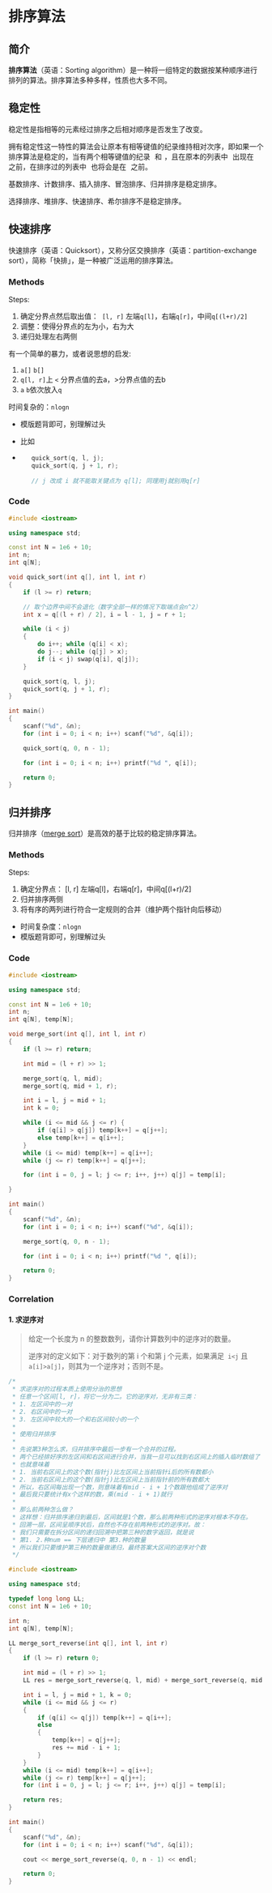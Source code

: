 # 排序算法

## 简介

**排序算法**（英语：Sorting algorithm）是一种将一组特定的数据按某种顺序进行排列的算法。排序算法多种多样，性质也大多不同。

## 稳定性

稳定性是指相等的元素经过排序之后相对顺序是否发生了改变。

拥有稳定性这一特性的算法会让原本有相等键值的纪录维持相对次序，即如果一个排序算法是稳定的，当有两个相等键值的纪录 ![R](data:image/gif;base64,R0lGODlhAQABAIAAAAAAAP///yH5BAEAAAAALAAAAAABAAEAAAIBRAA7) 和 ![S](data:image/gif;base64,R0lGODlhAQABAIAAAAAAAP///yH5BAEAAAAALAAAAAABAAEAAAIBRAA7)，且在原本的列表中 ![R](data:image/gif;base64,R0lGODlhAQABAIAAAAAAAP///yH5BAEAAAAALAAAAAABAAEAAAIBRAA7) 出现在 ![S](data:image/gif;base64,R0lGODlhAQABAIAAAAAAAP///yH5BAEAAAAALAAAAAABAAEAAAIBRAA7) 之前，在排序过的列表中 ![R](data:image/gif;base64,R0lGODlhAQABAIAAAAAAAP///yH5BAEAAAAALAAAAAABAAEAAAIBRAA7) 也将会是在 ![S](data:image/gif;base64,R0lGODlhAQABAIAAAAAAAP///yH5BAEAAAAALAAAAAABAAEAAAIBRAA7) 之前。

基数排序、计数排序、插入排序、冒泡排序、归并排序是稳定排序。

选择排序、堆排序、快速排序、希尔排序不是稳定排序。

## 快速排序

快速排序（英语：Quicksort），又称分区交换排序（英语：partition-exchange sort），简称「快排」，是一种被广泛运用的排序算法。

### Methods

Steps:

1. 确定分界点然后取出值：` [l, r]`  左端`q[l]`，右端`q[r]`，中间`q[(l+r)/2]`
2. 调整：使得分界点的左为小，右为大
3. 递归处理左右两侧

有一个简单的暴力，或者说思想的启发:

1. `a[]`  `b[]`
2. ``q[l, r]``上 `<` 分界点值的去a，>分界点值的去b
3. `a` `b`依次放入`q`

时间复杂的：`nlogn`

 * 模版题背即可，别理解过头

 * 比如      

 * ```c++
      quick_sort(q, l, j);
      quick_sort(q, j + 1, r);
      
      // j 改成 i 就不能取关键点为 q[l]; 同理用j就别用q[r]
      ```

### Code

```c++
#include <iostream>

using namespace std;

const int N = 1e6 + 10;
int n;
int q[N];

void quick_sort(int q[], int l, int r)
{
    if (l >= r) return;

    // 取个边界中间不会退化（数字全部一样的情况下取端点会n^2）
    int x = q[(l + r) / 2], i = l - 1, j = r + 1;

    while (i < j)
    {
        do i++; while (q[i] < x);
        do j--; while (q[j] > x);
        if (i < j) swap(q[i], q[j]);
    }

    quick_sort(q, l, j);
    quick_sort(q, j + 1, r);
}

int main()
{
    scanf("%d", &n);
    for (int i = 0; i < n; i++) scanf("%d", &q[i]);

    quick_sort(q, 0, n - 1);

    for (int i = 0; i < n; i++) printf("%d ", q[i]);

    return 0;
}
```



## 归并排序

归并排序（[merge sort](https://en.wikipedia.org/wiki/Merge_sort)）是高效的基于比较的稳定排序算法。

### Methods

Steps:

1. 确定分界点： [l, r]  左端q[l]，右端q[r]，中间q[(l+r)/2]
2. 归并排序两侧
3. 将有序的两列进行符合一定规则的合并（维护两个指针向后移动）

 * 时间复杂度：`nlogn`
 * 模版题背即可，别理解过头

### Code

```c++
#include <iostream>

using namespace std;

const int N = 1e6 + 10;
int n;
int q[N], temp[N];

void merge_sort(int q[], int l, int r)
{
    if (l >= r) return;

    int mid = (l + r) >> 1;

    merge_sort(q, l, mid);
    merge_sort(q, mid + 1, r);

    int i = l, j = mid + 1;
    int k = 0;

    while (i <= mid && j <= r) {
        if (q[i] > q[j]) temp[k++] = q[j++];
        else temp[k++] = q[i++];
    }
    while (i <= mid) temp[k++] = q[i++];
    while (j <= r) temp[k++] = q[j++];

    for (int i = 0, j = l; j <= r; i++, j++) q[j] = temp[i];

}

int main()
{
    scanf("%d", &n);
    for (int i = 0; i < n; i++) scanf("%d", &q[i]);

    merge_sort(q, 0, n - 1);

    for (int i = 0; i < n; i++) printf("%d ", q[i]);

    return 0;
}
```

### Correlation

#### 1. 求逆序对

> 给定一个长度为 n 的整数数列，请你计算数列中的逆序对的数量。
>
> 逆序对的定义如下：对于数列的第 i 个和第 j 个元素，如果满足` i<j` 且 `a[i]>a[j]`，则其为一个逆序对；否则不是。

```c++
/*
 * 求逆序对的过程本质上使用分治的思想
 * 任意一个区间[l, r]，将它一分为二。它的逆序对，无非有三类：
 * 1. 左区间中的一对
 * 2. 右区间中的一对
 * 3. 左区间中较大的一个和右区间较小的一个
 *
 * 使用归并排序
 *
 * 先说第3种怎么求，归并排序中最后一步有一个合并的过程。
 * 两个已经排好序的左区间和右区间进行合并，当我一旦可以找到右区间上的插入临时数组了
 * 也就意味着
 * 1. 当前右区间上的这个数(指针j)比左区间上当前指针i后的所有数都小
 * 2. 当前右区间上的这个数(指针j)比左区间上当前指针前的所有数都大
 * 所以，右区间每出现一个数，则意味着有mid - i + 1个数跟他组成了逆序对
 * 最后我只要统计有x个这样的数，乘(mid - i + 1)就行
 *
 * 那么前两种怎么做？
 * 这样想：归并排序递归到最后，区间就是1个数，那么前两种形式的逆序对根本不存在。
 * 回溯一层，区间呈顺序状后，自然也不存在前两种形式的逆序对。故：
 * 我们只需要在拆分区间的递归回溯中把第三种的数字返回，就是说
 * 第1. 2.种num == 下层递归中 第3.种的数量
 * 所以我们只要维护第三种的数量做递归，最终答案大区间的逆序对个数
 */

#include <iostream>

using namespace std;

typedef long long LL;
const int N = 1e6 + 10;

int n;
int q[N], temp[N];

LL merge_sort_reverse(int q[], int l, int r)
{
    if (l >= r) return 0;

    int mid = (l + r) >> 1;
    LL res = merge_sort_reverse(q, l, mid) + merge_sort_reverse(q, mid + 1, r);

    int i = l, j = mid + 1, k = 0;
    while (i <= mid && j <= r)
    {
        if (q[i] <= q[j]) temp[k++] = q[i++];
        else
        {
            temp[k++] = q[j++];
            res += mid - i + 1;
        }
    }
    while (i <= mid) temp[k++] = q[i++];
    while (j <= r) temp[k++] = q[j++];
    for (int i = 0, j = l; j <= r; i++, j++) q[j] = temp[i];

    return res;
}

int main()
{
    scanf("%d", &n);
    for (int i = 0; i < n; i++) scanf("%d", &q[i]);

    cout << merge_sort_reverse(q, 0, n - 1) << endl;

    return 0;
}
```

